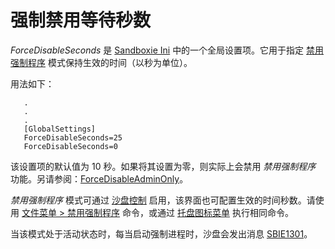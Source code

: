 # 强制禁用等待秒数

_ForceDisableSeconds_ 是 [Sandboxie Ini](SandboxieIni.md) 中的一个全局设置项。它用于指定 [禁用强制程序](FileMenu.md#disable-forced-programs) 模式保持生效的时间（以秒为单位）。

用法如下：
```
   .
   .
   .
   [GlobalSettings]
   ForceDisableSeconds=25
   ForceDisableSeconds=0
```

该设置项的默认值为 10 秒。如果将其设置为零，则实际上会禁用 _禁用强制程序_ 功能。另请参阅：[ForceDisableAdminOnly](ForceDisableAdminOnly.md)。

_禁用强制程序_ 模式可通过 [沙盘控制](SandboxieControl.md) 启用，该界面也可配置生效的时间秒数。请使用 [文件菜单 > 禁用强制程序](FileMenu.md#disable-forced-programs) 命令，或通过 [托盘图标菜单](TrayIconMenu.md) 执行相同命令。

当该模式处于活动状态时，每当启动强制进程时，沙盘会发出消息 [SBIE1301](SBIE1301.md)。